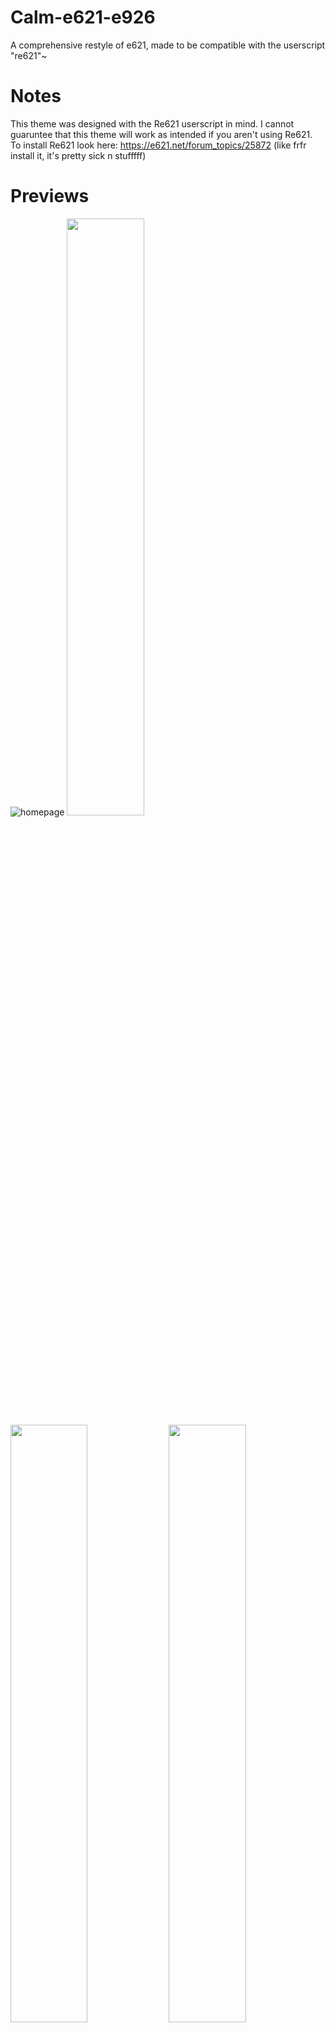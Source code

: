 # Calm-e621-e926

A comprehensive restyle of e621, made to be compatible with the userscript "re621"~

# Notes

This theme was designed with the Re621 userscript in mind. I cannot guaruntee that this theme will work as intended if you aren't using Re621.
<br>To install Re621 look here: https://e621.net/forum_topics/25872 (like frfr install it, it's pretty sick n stufffff)

# Previews
![homepage](https://github.com/mandorinn/Muted-e621-e926/blob/main/previews/firefox_EVWtg4CWN4.jpg?raw=true)
<img src="https://github.com/mandorinn/Muted-e621-e926/blob/main/previews/firefox_G17rKqUWJD.jpg?raw=true" width="49.5%"> 
<img src="https://github.com/mandorinn/Muted-e621-e926/blob/main/previews/6e7sYtRmYo.png?raw=true" width="49.5%"> 
<img src="https://github.com/mandorinn/Muted-e621-e926/blob/main/previews/firefox_Ke0DqlO9jQ-sfw.png?raw=true" width="49.5%"> 
<img src="https://github.com/mandorinn/Muted-e621-e926/blob/main/previews/firefox_sdwKbCtxyq-sfw.png?raw=true" width="49.5%"> 

# (very) Brief list of main featuressssss

  <li>Customizable Deleted and Blacklisted placeholders</li>
  <li>Profile page overhaul</li>
  <li>Large, space taking (Learn more) links changed to a simple question mark SVG<br>(see: search bar in the 'posts' preview~)</li>
  <li>Re621 preview favorite icon changed to a heart</li>
  <li>e621 "logo" changed to be, y'know, a logo~</li>
  
# Bug reporting
  If you see an element that is unstyled, or if a styled element is behaving in a way that it shouldn't be,
  <br>**Create an issue, I'd like to keep my other socials free from random css element DMsssss lolll**
  <br>Preferably with the url, element and it's classes included (inspect element to get those~)
